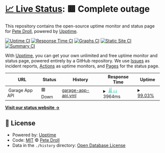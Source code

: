 # [📈 Live Status](https://pdroll.github.io/upptime): <!--live status--> **🟥 Complete outage**

This repository contains the open-source uptime monitor and status page for [Pete Droll](https://twitter.com/pdroll), powered by [Upptime](https://github.com/upptime/upptime).

[![Uptime CI](https://github.com/koj-co/upptime/workflows/Uptime%20CI/badge.svg)](https://github.com/koj-co/upptime/actions?query=workflow%3A%22Uptime+CI%22)
[![Response Time CI](https://github.com/koj-co/upptime/workflows/Response%20Time%20CI/badge.svg)](https://github.com/koj-co/upptime/actions?query=workflow%3A%22Response+Time+CI%22)
[![Graphs CI](https://github.com/koj-co/upptime/workflows/Graphs%20CI/badge.svg)](https://github.com/koj-co/upptime/actions?query=workflow%3A%22Graphs+CI%22)
[![Static Site CI](https://github.com/koj-co/upptime/workflows/Static%20Site%20CI/badge.svg)](https://github.com/koj-co/upptime/actions?query=workflow%3A%22Static+Site+CI%22)
[![Summary CI](https://github.com/koj-co/upptime/workflows/Summary%20CI/badge.svg)](https://github.com/koj-co/upptime/actions?query=workflow%3A%22Summary+CI%22)

With [Upptime](https://upptime.js.org), you can get your own unlimited and free uptime monitor and status page, powered entirely by a GitHub repository. We use [Issues](https://github.com/pdroll/upptime/issues) as incident reports, [Actions](https://github.com/pdroll/upptime/actions) as uptime monitors, and [Pages](https://pdroll.github.io/upptime) for the status page.

<!--start: status pages-->
<!-- This summary is generated by Upptime (https://github.com/upptime/upptime) -->
<!-- Do not edit this manually, your changes will be overwritten -->
<!-- prettier-ignore -->
| URL | Status | History | Response Time | Uptime |
| --- | ------ | ------- | ------------- | ------ |
| <img alt="" src="https://home.pdroll.com/icon.png" height="13"> Garage App API | 🟥 Down | [garage-app-api.yml](https://github.com/pdroll/upptime/commits/HEAD/history/garage-app-api.yml) | <details><summary><img alt="Response time graph" src="./graphs/garage-app-api/response-time-week.png" height="20"> 3964ms</summary><br><a href="https://pdroll.github.io/upptime/history/garage-app-api"><img alt="Response time 3018" src="https://img.shields.io/endpoint?url=https%3A%2F%2Fraw.githubusercontent.com%2Fpdroll%2Fupptime%2FHEAD%2Fapi%2Fgarage-app-api%2Fresponse-time.json"></a><br><a href="https://pdroll.github.io/upptime/history/garage-app-api"><img alt="24-hour response time 4817" src="https://img.shields.io/endpoint?url=https%3A%2F%2Fraw.githubusercontent.com%2Fpdroll%2Fupptime%2FHEAD%2Fapi%2Fgarage-app-api%2Fresponse-time-day.json"></a><br><a href="https://pdroll.github.io/upptime/history/garage-app-api"><img alt="7-day response time 3964" src="https://img.shields.io/endpoint?url=https%3A%2F%2Fraw.githubusercontent.com%2Fpdroll%2Fupptime%2FHEAD%2Fapi%2Fgarage-app-api%2Fresponse-time-week.json"></a><br><a href="https://pdroll.github.io/upptime/history/garage-app-api"><img alt="30-day response time 3955" src="https://img.shields.io/endpoint?url=https%3A%2F%2Fraw.githubusercontent.com%2Fpdroll%2Fupptime%2FHEAD%2Fapi%2Fgarage-app-api%2Fresponse-time-month.json"></a><br><a href="https://pdroll.github.io/upptime/history/garage-app-api"><img alt="1-year response time 3083" src="https://img.shields.io/endpoint?url=https%3A%2F%2Fraw.githubusercontent.com%2Fpdroll%2Fupptime%2FHEAD%2Fapi%2Fgarage-app-api%2Fresponse-time-year.json"></a></details> | <details><summary><a href="https://pdroll.github.io/upptime/history/garage-app-api">99.03%</a></summary><a href="https://pdroll.github.io/upptime/history/garage-app-api"><img alt="All-time uptime 99.69%" src="https://img.shields.io/endpoint?url=https%3A%2F%2Fraw.githubusercontent.com%2Fpdroll%2Fupptime%2FHEAD%2Fapi%2Fgarage-app-api%2Fuptime.json"></a><br><a href="https://pdroll.github.io/upptime/history/garage-app-api"><img alt="24-hour uptime 96.01%" src="https://img.shields.io/endpoint?url=https%3A%2F%2Fraw.githubusercontent.com%2Fpdroll%2Fupptime%2FHEAD%2Fapi%2Fgarage-app-api%2Fuptime-day.json"></a><br><a href="https://pdroll.github.io/upptime/history/garage-app-api"><img alt="7-day uptime 99.03%" src="https://img.shields.io/endpoint?url=https%3A%2F%2Fraw.githubusercontent.com%2Fpdroll%2Fupptime%2FHEAD%2Fapi%2Fgarage-app-api%2Fuptime-week.json"></a><br><a href="https://pdroll.github.io/upptime/history/garage-app-api"><img alt="30-day uptime 96.10%" src="https://img.shields.io/endpoint?url=https%3A%2F%2Fraw.githubusercontent.com%2Fpdroll%2Fupptime%2FHEAD%2Fapi%2Fgarage-app-api%2Fuptime-month.json"></a><br><a href="https://pdroll.github.io/upptime/history/garage-app-api"><img alt="1-year uptime 98.82%" src="https://img.shields.io/endpoint?url=https%3A%2F%2Fraw.githubusercontent.com%2Fpdroll%2Fupptime%2FHEAD%2Fapi%2Fgarage-app-api%2Fuptime-year.json"></a></details>

<!--end: status pages-->

[**Visit our status website →**](https://pdroll.github.io/upptime)

## 📄 License

- Powered by: [Upptime](https://github.com/upptime/upptime)
- Code: [MIT](./LICENSE) © [Pete Droll](https://twitter.com/pdroll)
- Data in the `./history` directory: [Open Database License](https://opendatacommons.org/licenses/odbl/1-0/)
